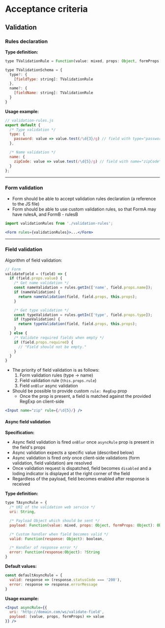 # Acceptance criteria

## Validation
### Rules declaration
**Type definition:**
```js
type TValidationRule = Function(value: mixed, props: Object, formProps: Object): boolean

type TValidationSchema = {
  type?: {
    [fieldType: string]: TValidationRule
  },
  name?: {
    [fieldName: string]: TValidationRule
  }
}
```

**Usage example:**
```js
// validation-rules.js
export default {
  /* Type validation */
  type: {
    password: value => value.test(/\d{3}/g) // field with type="password"
  },

  /* Name validation */
  name: {
    zipCode: value => value.test(/\d{5}/g) // field with name="zipCode"
  }
};
```

---

### Form validation
* Form should be able to accept validation rules declaration (a reference to the JS file)
* Form should be able to use custom validation rules, so that FormA may have rulesA, and FormB - rulesB

```jsx
import validationRules from './validation-rules';

<Form rules={validationRules}>...</Form>
```

---

### Field validation
Algorithm of field validation:

```js
// Form
validateField = (field) => {
  if (field.props.value) {
    /* Get name validation */
    const nameValidation = rules.getIn(['name', field.props.name]);
    if (nameValidation) {
      return nameValidation(field, field.props, this.props);
    }

    /* Get type validation */
    const typeValidation = rules.getIn(['type', field.props.type]);
    if (typeValidation) {
      return typeValidation(field, field.props, this.props);
    }
  } else {
    /* Validate required fields when empty */
    if (field.props.required) {
      // "Field should not be empty."
    }
  }
}
```

* The priority of field validation is as follows:
  1. Form validation rules (type -> name)
  1. Field validation rule (`this.props.rule`)
  1. Field `onBlur` async validation
* Should be possible to provide custom `rule: RegExp` prop
  * Once the prop is present, a field is matched against the provided RegExp on client-side

```jsx
<Input name="zip" rule={/\d{5}/} />
```

#### Async field validation
**Specification:**
* Async field validation is fired `onBlur` once `asyncRule` prop is present in the field's props
* Async validation expects a specific value (described below)
* Async validation is fired *only* once client-side validations (form validation, field validation) are resolved
* Once validation request is dispatched, field becomes `disabled` and a loding indicator is displayed at the right corner of the field
* Regardless of the payload, field becomes enabled after response is received

**Type definition:**
```js
type TAsyncRule = {
  /* URI of the validation web service */
  uri: String,

  /* Payload Object which should be sent */
  payload: Function(value: mixed, props: Object, formProps: Object): Object,

  /* Custom handler when field becomes valid */
  valid: Function(response: Object): boolean,

  /* Handler of response error */
  error: Function(response:Object): ?String
}
```
**Default values:**
```js
const defaultAsyncRule = {
  valid: response => (response.statusCode === '200'),
  error: response => response.errorMessage
}
```

**Usage example:**
```jsx
<Input asyncRule={{
  uri: 'http://domain.com/ws/validate-field',
  payload: (value, props, formProps) => value
}} />
```
